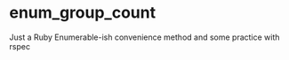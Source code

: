 enum_group_count
================

Just a Ruby Enumerable-ish convenience method and some practice with rspec
